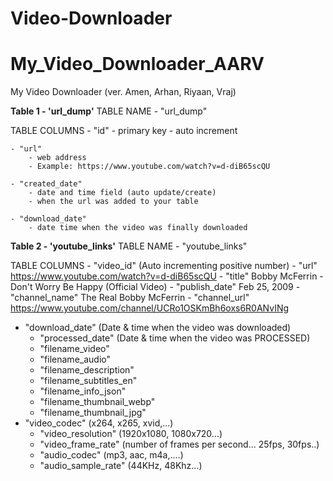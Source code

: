 # Video-Downloader

# My_Video_Downloader_AARV
My Video Downloader (ver. Amen, Arhan, Riyaan, Vraj)

**Table 1 - 'url_dump'**
TABLE NAME
    - "url_dump"

TABLE COLUMNS
    - "id"
        - primary key
        - auto increment

    - "url"
        - web address
        - Example: https://www.youtube.com/watch?v=d-diB65scQU

    - "created_date"
        - date and time field (auto update/create)
        - when the url was added to your table

    - "download_date"
        - date time when the video was finally downloaded

**Table 2 - 'youtube_links'**
TABLE NAME
    - "youtube_links"

TABLE COLUMNS
    - "video_id"
        (Auto incrementing positive number)
    - "url"
        https://www.youtube.com/watch?v=d-diB65scQU
    - "title"
        Bobby McFerrin - Don't Worry Be Happy (Official Video)
    - "publish_date"
        Feb 25, 2009
    - "channel_name"
        The Real Bobby McFerrin
    - "channel_url"
        https://www.youtube.com/channel/UCRo1OSKmBh6oxs6R0ANvINg
- "download_date"
        (Date & time when the video was downloaded)
    - "processed_date"
        (Date & time when the video was PROCESSED)
    - "filename_video"
    - "filename_audio"
    - "filename_description"
    - "filename_subtitles_en"
    - "filename_info_json"
    - "filename_thumbnail_webp"
    - "filename_thumbnail_jpg"
- "video_codec" 
        (x264, x265, xvid,...)
    - "video_resolution"
        (1920x1080, 1080x720...)
    - "video_frame_rate"
        (number of frames per second... 25fps, 30fps..)
    - "audio_codec"
        (mp3, aac, m4a,....)
    - "audio_sample_rate"
        (44KHz, 48Khz...)
